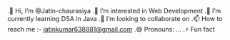 .👋 Hi, I’m @Jatin-chaurasiya
.👀 I’m interested in Web Development
.🌱 I’m currently learning DSA in Java
.💞️ I’m looking to collaborate on
.📫 How to reach me :- jatinkumar638881@gmail.com
.😄 Pronouns: ...
.⚡ Fun fact

<!---
Jatin-chaurasiya/Jatin-chaurasiya is a ✨ special ✨ repository because its `README.md` (this file) appears on your GitHub profile.
You can click the Preview link to take a look at your changes.
--->
